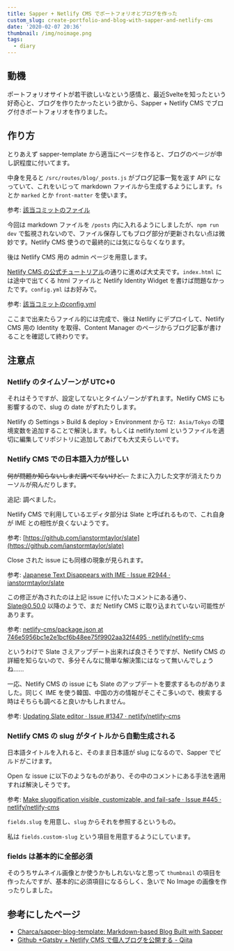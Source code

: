 ```yaml
---
title: Sapper + Netlify CMS でポートフォリオとブログを作った
custom_slug: create-portfolio-and-blog-with-sapper-and-netlify-cms
date: '2020-02-07 20:36'
thumbnail: /img/noimage.png
tags:
  - diary
---
```

## 動機

ポートフォリオサイトが若干欲しいなという感情と、最近Svelteを知ったという好奇心と、ブログを作りたかったという欲から、Sapper + Netlify CMS でブログ付きポートフォリオを作りました。

## 作り方

とりあえず sapper-template から適当にページを作ると、ブログのページが申し訳程度に付いてます。

中身を見ると `/src/routes/blog/_posts.js` がブログ記事一覧を返す API になっていて、これをいじって markdown ファイルから生成するようにします。`fs` とか `marked` とか `front-matter` を使います。

参考: [該当コミットのファイル](https://github.com/n-ari/portfolio/blob/af5f0f8d6067684a45431de13af8fee378a5d521/src/routes/blog/_posts.js)

今回は markdown ファイルを `/posts` 内に入れるようにしましたが、`npm run dev` で監視されないので、ファイル保存してもブログ部分が更新されない点は微妙です。Netlify CMS 使うので最終的には気にならなくなります。

後は Netlify CMS 用の admin ページを用意します。

[Netlify CMS の公式チュートリアル](https://www.netlifycms.org/docs/add-to-your-site/)の通りに進めば大丈夫です。`index.html` には途中で出てくる html ファイルと Netlify Identity Widget を書けば問題なかったです。`config.yml` はお好みで。

参考: [該当コミットのconfig.yml](https://github.com/n-ari/portfolio/blob/c14708463a63f208cdbfceaced11933a52b73fa1/static/admin/config.yml)

ここまで出来たらファイル的には完成で、後は Netlify にデプロイして、Netlify CMS 用の Identity を取得、Content Manager のページからブログ記事が書けることを確認して終わりです。

## 注意点

### Netlify のタイムゾーンが UTC+0

それはそうですが、設定してないとタイムゾーンがずれます。Netlify CMS にも影響するので、slug の date がずれたりします。

Netlify の Settings > Build & deploy > Environment から `TZ: Asia/Tokyo` の環境変数を追加することで解決します。もしくは netlify.toml というファイルを適切に編集してリポジトリに追加してあげても大丈夫らしいです。

### Netlify CMS での日本語入力が怪しい

~~何が問題か知らないしまだ調べてないけど、~~ たまに入力した文字が消えたりカーソルが飛んだりします。

追記: 調べました。

Netlify CMS で利用しているエディタ部分は Slate と呼ばれるもので、これ自身が IME との相性が良くないようです。

参考: [https://github.com/ianstormtaylor/slate](https://github.com/ianstormtaylor/slate)

Close された issue にも同様の現象が見られます。

参考: [Japanese Text Disappears with IME · Issue \#2944 · ianstormtaylor/slate](https://github.com/ianstormtaylor/slate/issues/2944)

この修正が為されたのは上記 issue に付いたコメントにある通り、Slate@0.50.0 以降のようで、まだ Netlify CMS に取り込まれていない可能性があります。

参考: [netlify\-cms/package\.json at 746e5956bc1e2e1bcf6b48ee75f9902aa32f4495 · netlify/netlify\-cms](https://github.com/netlify/netlify-cms/blob/746e5956bc1e2e1bcf6b48ee75f9902aa32f4495/packages/netlify-cms-widget-markdown/package.json)

というわけで Slate さえアップデート出来れば良さそうですが、Netlify CMS の詳細を知らないので、多分そんなに簡単な解決策にはなって無いんでしょうね……

一応、Netlify CMS の issue にも Slate のアップデートを要求するものがありました。同じく IME を使う韓国、中国の方の情報がそこそこ多いので、検索する時はそちらも調べると良いかもしれません。

参考: [Updating Slate editor · Issue \#1347 · netlify/netlify\-cms](https://github.com/netlify/netlify-cms/issues/1347)

### Netlify CMS の slug がタイトルから自動生成される

日本語タイトルを入れると、そのまま日本語が slug になるので、Sapper でビルドがこけます。

Open な issue に以下のようなものがあり、その中のコメントにある手法を適用すれば解決しそうです。

参考: [Make sluggification visible, customizable, and fail\-safe · Issue \#445 · netlify/netlify\-cms](https://github.com/netlify/netlify-cms/issues/445#issuecomment-463253934)

`fields.slug` を用意し、`slug` からそれを参照するというもの。

私は `fields.custom-slug` という項目を用意するようにしています。

### fields は基本的に全部必須

そのうちサムネイル画像とか使うかもしれないなと思って `thumbnail` の項目を作ったんですが、基本的に必須項目になるらしく、急いで No Image の画像を作ったりしました。

## 参考にしたページ

- [Charca/sapper\-blog\-template: Markdown\-based Blog Built with Sapper](https://github.com/Charca/sapper-blog-template)
- [Github \+Gatsby \+ Netlify CMS で個人ブログを公開する \- Qiita](https://qiita.com/Kento75/items/7316dd5b7a8014d6c178)
